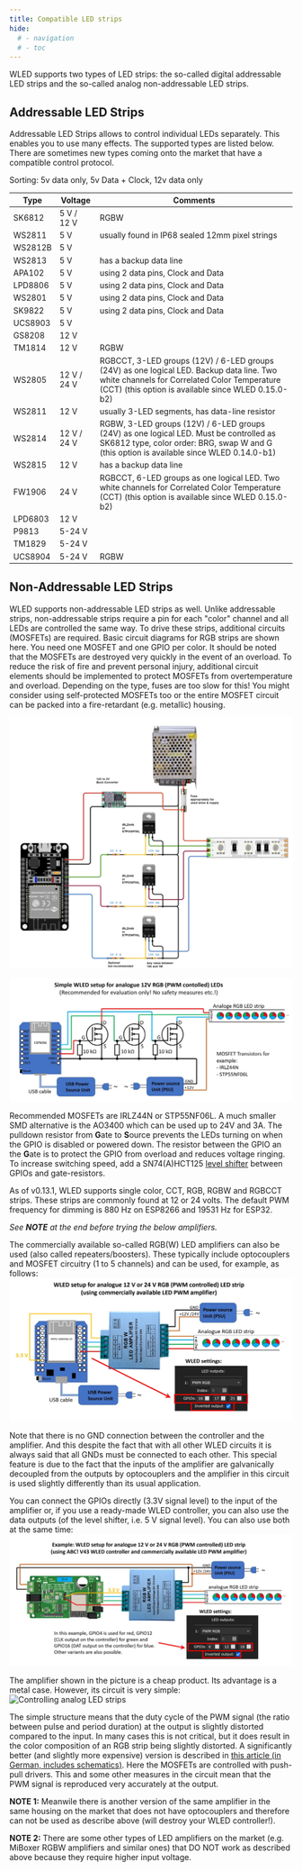 ```yaml
---
title: Compatible LED strips
hide:
  # - navigation
  # - toc
---
```


WLED supports two types of LED strips: the so-called digital addressable LED strips and the so-called analog non-addressable LED strips.

## Addressable LED Strips

Addressable LED Strips allows to control individual LEDs separately. This enables you to use many effects. The supported types are listed below. There are sometimes new types coming onto the market that have a compatible control protocol.

Sorting: 5v data only, 5v Data + Clock, 12v data only

| Type | Voltage | Comments |
|---|---|---|
SK6812 | 5&nbsp;V / 12&nbsp;V | RGBW
WS2811 | 5&nbsp;V | usually found in IP68 sealed 12mm pixel strings
WS2812B | 5&nbsp;V |
WS2813 | 5&nbsp;V | has a backup data line
APA102 | 5&nbsp;V | using 2 data pins, Clock and Data
LPD8806 | 5&nbsp;V | using 2 data pins, Clock and Data
WS2801 | 5&nbsp;V | using 2 data pins, Clock and Data
SK9822 | 5&nbsp;V | using 2 data pins, Clock and Data
UCS8903 | 5&nbsp;V |
GS8208 | 12&nbsp;V |
TM1814 | 12&nbsp;V | RGBW
WS2805 | 12&nbsp;V / 24&nbsp;V | RGBCCT, 3-LED groups (12V) / 6-LED groups (24V) as one logical LED. Backup data line. Two white channels for Correlated Color Temperature (CCT) (this option is available since WLED 0.15.0-b2)
WS2811 | 12&nbsp;V | usually 3-LED segments, has data-line resistor
WS2814 | 12&nbsp;V / 24&nbsp;V | RGBW, 3-LED groups (12V) / 6-LED groups (24V) as one logical LED. Must be controlled as SK6812 type, color order: BRG, swap W and G (this option is available since WLED 0.14.0-b1) 
WS2815 | 12&nbsp;V | has a backup data line
FW1906 | 24&nbsp;V | RGBCCT, 6-LED groups as one logical LED. Two white channels for Correlated Color Temperature (CCT) (this option is available since WLED 0.15.0-b2)
LPD6803 | 12&nbsp;V |
P9813 | 5-24&nbsp;V |
TM1829 | 5-24&nbsp;V |
UCS8904 | 5-24&nbsp;V | RGBW

## Non-Addressable LED Strips

WLED supports non-addressable LED strips as well. Unlike addressable strips, non-addressable strips require a pin for each "color" channel and all LEDs are controlled the same way. To drive these strips, additional circuits (MOSFETs) are required. Basic circuit diagrams for RGB strips are shown here. You need one MOSFET and one GPIO per color. It should be noted that the MOSFETs are destroyed very quickly in the event of an overload. To reduce the risk of fire and prevent personal injury, additional circuit elements should be implemented to protect MOSFETs from overtemperature and overload. Depending on the type, fuses are too slow for this! You might consider using self-protected MOSFETs too or the entire MOSFET circuit can be packed into a fire-retardant (e.g. metallic) housing.

![Controlling analog LED strips](../assets/images/content/12Vanalog_wiringRGB.png)

![Controlling analog LED strips](../assets/images/content/pic29.jpg)

Recommended MOSFETs are IRLZ44N or STP55NF06L. A much smaller SMD alternative is the AO3400 which can be used up to 24V and 3A. The pulldown resistor from **G**ate to **S**ource prevents the LEDs turning on when the GPIO is disabled or powered down. The resistor between the GPIO an the **G**ate is to protect the GPIO from overload and reduces voltage ringing. To increase switching speed, add a SN74(A)HCT125 [level shifter](/basics/compatible-hardware#levelshifters) between GPIOs and gate-resistors.

As of v0.13.1, WLED supports single color, CCT, RGB, RGBW and RGBCCT strips. These strips are commonly found at 12 or 24 volts.
The default PWM frequency for dimming is 880 Hz on ESP8266 and 19531 Hz for ESP32.

_See **NOTE** at the end before trying the below amplifiers._

The commercially available so-called RGB(W) LED amplifiers can also be used (also called repeaters/boosters). These typically include optocouplers and MOSFET circuitry (1 to 5 channels) and can be used, for example, as follows:
![Controlling analog LED strips](../assets/images/content/pic44.jpg)

Note that there is no GND connection between the controller and the amplifier. And this despite the fact that with all other WLED circuits it is always said that all GNDs must be connected to each other. This special feature is due to the fact that the inputs of the amplifier are galvanically decoupled from the outputs by optocouplers and the amplifier in this circuit is used slightly differently than its usual application.

You can connect the GPIOs directly (3.3V signal level) to the input of the amplifier or, if you use a ready-made WLED controller, you can also use the data outputs (of the level shifter, i.e. 5 V signal level). You can also use both at the same time:
![Controlling analog LED strips](../assets/images/content/pic46.jpg)

The amplifier shown in the picture is a cheap product. Its advantage is a metal case. However, its circuit is very simple:
![Controlling analog LED strips](../assets/images/content/pic48.jpg)

The simple structure means that the duty cycle of the PWM signal (the ratio between pulse and period duration) at the output is slightly distorted compared to the input. In many cases this is not critical, but it does result in the color composition of an RGB strip being slightly distorted. A significantly better (and slightly more expensive) version is described in <a href="https://media.elv.com/file/143195_led_rgbw_repeater.pdf" target="_blank">this article (in German, includes schematics)</a>. Here the MOSFETs are controlled with push-pull drivers. This and some other measures in the circuit mean that the PWM signal is reproduced very accurately at the output.

**NOTE 1:** Meanwile there is another version of the same amplifier in the same housing on the market that does not have optocouplers and therefore can not be used as describe above (will destroy your WLED controller!).

**NOTE 2:** There are some other types of LED amplifiers on the market (e.g. MiBoxer RGBW amplifiers and similar ones) that DO NOT work as described above because they require higher input voltage.
